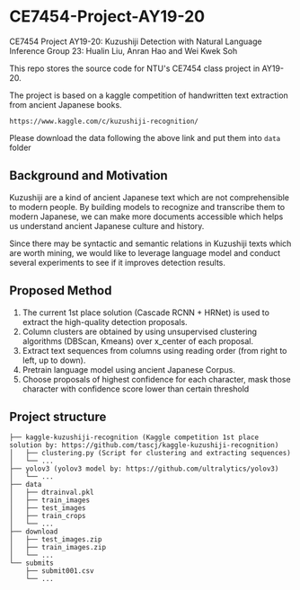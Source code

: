 # CE7454-Project-AY19-20
CE7454 Project AY19-20: Kuzushiji Detection with Natural Language Inference
Group 23: Hualin Liu, Anran Hao and Wei Kwek Soh

This repo stores the source code for NTU's CE7454 class project in AY19-20.

The project is based on a kaggle competition of handwritten text extraction from ancient Japanese books.
```
https://www.kaggle.com/c/kuzushiji-recognition/
```
Please download the data following the above link and put them into ```data``` folder

## Background and Motivation
Kuzushiji are a kind of ancient Japanese text which are not comprehensible to modern people. 
By building models to recognize and transcribe them to modern Japanese, we can make more documents accessible which helps us understand ancient Japanese culture and history.

Since there may be syntactic and semantic relations in Kuzushiji texts which are worth mining, 
we would like to leverage language model and conduct several experiments to see if it improves detection results.

## Proposed Method
1. The current 1st place solution (Cascade RCNN + HRNet) is used to extract the high-quality detection proposals.
2. Column clusters are obtained by using unsupervised clustering algorithms (DBScan, Kmeans) over x_center of each proposal.
3. Extract text sequences from columns using reading order (from right to left, up to down).
4. Pretrain language model using ancient Japanese Corpus.
5. Choose proposals of highest confidence for each character, mask those character with confidence score lower than certain threshold


## Project structure


```
├── kaggle-kuzushiji-recognition (Kaggle competition 1st place solution by: https://github.com/tascj/kaggle-kuzushiji-recognition)
│   ├── clustering.py (Script for clustering and extracting sequences)
│   └── ...
├── yolov3 (yolov3 model by: https://github.com/ultralytics/yolov3)
│   └── ...
├── data
│   ├── dtrainval.pkl
│   ├── train_images
│   ├── test_images
│   ├── train_crops
│   └── ...
├── download
│   ├── test_images.zip
│   ├── train_images.zip
│   └── ...
└── submits
    ├── submit001.csv
    └── ...
```
